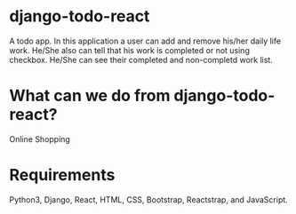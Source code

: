 # django-todo-react
A todo app.
In this application a user can add and remove his/her daily life work. He/She also can tell that his work is completed or not using checkbox. He/She can see their completed and non-completd work list. 
<h1>What can we do from django-todo-react?</h1>
Online Shopping

<h1>Requirements</h1>
Python3, Django, React, HTML, CSS, Bootstrap, Reactstrap, and JavaScript.
